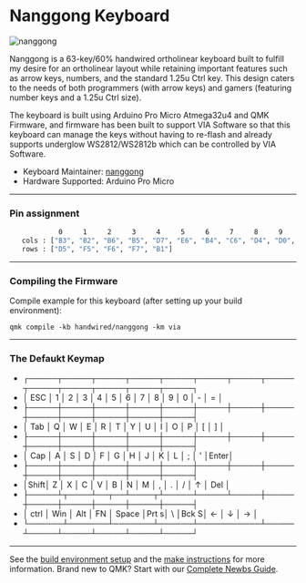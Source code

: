 # Nanggong Keyboard

![nanggong](https://i.imgur.com/vky2f07.jpeg)

Nanggong is a 63-key/60% handwired ortholinear keyboard built to fulfill my desire for an ortholinear layout while retaining important features such as arrow keys, numbers, and the standard 1.25u Ctrl key. This design caters to the needs of both programmers (with arrow keys) and gamers (featuring number keys and a 1.25u Ctrl size).

The keyboard is built using Arduino Pro Micro Atmega32u4 and QMK Firmware, and firmware has been built to support VIA Software so that this keyboard can manage the keys without having to re-flash and already supports underglow WS2812/WS2812b which can be controlled by VIA Software.

* Keyboard Maintainer: [nanggong](https://github.com/SanmaLD)
* Hardware Supported: Arduino Pro Micro

---

### Pin assignment
```sh
            0     1     2     3     4     5     6     7     8     9     10    11    12
   cols : ["B3", "B2", "B6", "B5", "D7", "E6", "B4", "C6", "D4", "D0", "D1", "D2", "D3"],
   rows : ["D5", "F5", "F6", "F7", "B1"]
```

---

### Compiling the Firmware

Compile example for this keyboard (after setting up your build environment):

    qmk compile -kb handwired/nanggong -km via 

---

### The Defaukt Keymap

* ┌─────┬─────┬─────┬─────┬─────┬─────┬─────┬─────┬─────┬─────┬─────┬─────┬─────┐
* │ ESC │  1  │  2  │  3  │  4  │  5  │  6  │  7  │  8  │  9  │  0  │  -  │  =  │
* ├─────┼─────┼─────┼─────┼─────┼─────┼─────┼─────┼─────┼─────┼─────┼─────┼─────┤
* │ Tab │  Q  │  W  │  E  │  R  │  T  │  Y  │  U  │  I  │  O  │  P  │  [  │  ]  │
* ├─────┼─────┼─────┼─────┼─────┼─────┼─────┼─────┼─────┼─────┼─────┼─────┼─────┤
* │ Cap │  A  │  S  │  D  │  F  │  G  │  H  │  J  │  K  │  L  │  ;  │  '  │Enter│
* ├─────┼─────┼─────┼─────┼─────┼─────┼─────┼─────┼─────┼─────┼─────┼─────┼─────┤
* │Shift│  Z  │  X  │  C  │  V  │  B  │  N  │  M  │  ,  │  .  │  /  │  ↑  │ Del │
* ├─────┴┬────┴──┬──┴────┬┴─────┴─────┴─────┼─────┼─────┼─────┼─────┼─────┼─────┤
* │ ctrl │  Win  │  Alt  │  FN  │   Space   │Prt s│  \  │Bck S│  ←  │  ↓  │  →  │
* └──────┴───────┴───────┴──────┴───────────┴─────┴─────┴─────┴─────┴─────┴─────┘


---

See the [build environment setup](https://docs.qmk.fm/#/getting_started_build_tools) and the [make instructions](https://docs.qmk.fm/#/getting_started_make_guide) for more information. Brand new to QMK? Start with our [Complete Newbs Guide](https://docs.qmk.fm/#/newbs).